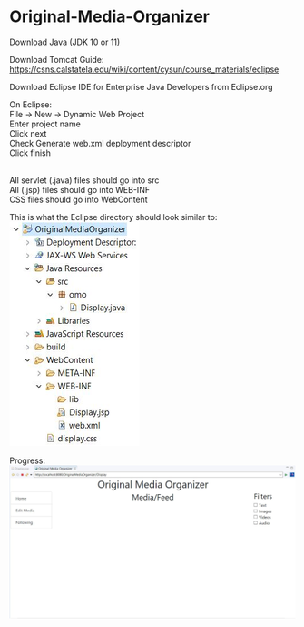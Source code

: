 # Original-Media-Organizer

Download Java (JDK 10 or 11) <br>

Download Tomcat Guide: https://csns.calstatela.edu/wiki/content/cysun/course_materials/eclipse <br>

Download Eclipse IDE for Enterprise Java Developers from Eclipse.org <br>

On Eclipse: <br>
File -> New -> Dynamic Web Project <br>
Enter project name <br>
Click next <br>
Check Generate web.xml deployment descriptor <br>
Click finish <br> <br>

All servlet (.java) files should go into src <br>
All (.jsp) files should go into WEB-INF <br>
CSS files should go into WebContent <br>

This is what the Eclipse directory should look similar to:
![Directory](https://github.com/dtang9/Original-Media-Organizer/blob/master/directory.JPG) <br>

Progress: <br>
![Directory](https://github.com/dtang9/Original-Media-Organizer/blob/master/display%20page.JPG) <br>
